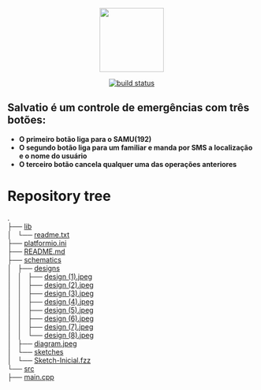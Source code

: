<p align="center">
    <img src="https://cdn.rawgit.com/andrekorol/Salvatio/9b735197/schematics/designs/cover/cover.png"
         height="130">
</p>
<p align="center">
    <a href="https://gitlab.com/koroltecnologia/Salvatio/commits/master">
        <img src="https://gitlab.com/koroltecnologia/Salvatio/badges/master/build.svg"
             alt="build status">
    </a>
</p>

## Salvatio é um controle de emergências com três botões:  
* **O primeiro botão liga para o SAMU(192)**
* **O segundo botão liga para um familiar e manda por SMS a localização e o nome do usuário**
* **O terceiro botão cancela qualquer uma das operações anteriores**  

# Repository tree
.  
├── [lib](/lib)  
│   └── [readme.txt](/lib/readme.txt)  
├── [platformio.ini](/platformio.ino)  
├── [README.md](/README.md)  
├── [schematics](/schematics)  
│   ├── [designs](/schematics/designs)  
│   │   ├── [design (1).jpeg](/schematics/designs/design%20(1).jpeg)  
│   │   ├── [design (2).jpeg](/schematics/designs/design%20(2).jpeg)  
│   │   ├── [design (3).jpeg](/schematics/designs/design%20(3).jpeg)  
│   │   ├── [design (4).jpeg](/schematics/designs/design%20(4).jpeg)  
│   │   ├── [design (5).jpeg](/schematics/designs/design%20(5).jpeg)  
│   │   ├── [design (6).jpeg](/schematics/designs/design%20(6).jpeg)  
│   │   ├── [design (7).jpeg](/schematics/designs/design%20(7).jpeg)  
│   │   └── [design (8).jpeg](/schematics/designs/design%20(8).jpeg)  
│   ├── [diagram.jpeg](/schematics/diagram.jpeg)  
│   └── [sketches](/schematics/sketches)  
│       └── [Sketch-Inicial.fzz](/schematics/sketches/Sketch-Inicial.fzz)  
└── [src](/src)  
    ├── [main.cpp](/src/main.cpp)  
